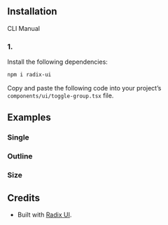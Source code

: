 ## Installation

CLI
Manual

### 1.

Install the following dependencies:

```bash
npm i radix-ui
```

Copy and paste the following code into your project’s `components/ui/toggle-group.tsx` file.

## Examples

### Single

### Outline

### Size

## Credits

- Built with [Radix UI](https://www.radix-ui.com/primitives/docs/components/toggle-group).
